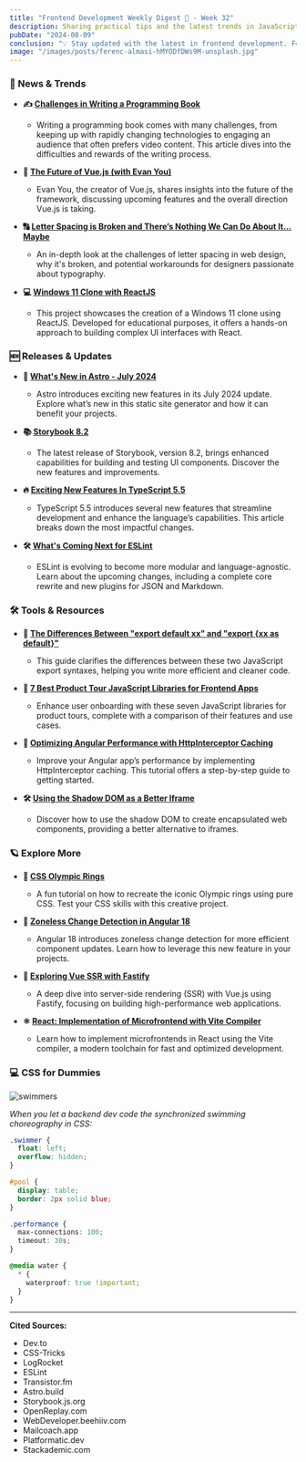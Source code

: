 ```yaml
---
title: "Frontend Development Weekly Digest 💮 - Week 32"
description: Sharing practical tips and the latest trends in JavaScript
pubDate: "2024-08-09"
conclusion: "💡 Stay updated with the latest in frontend development. Follow the links for more insights."
image: "/images/posts/ferenc-almasi-hMYODfDWs9M-unsplash.jpg"
---
```


### 📢 News & Trends

- **✍️ [Challenges in Writing a Programming Book](https://dev.to/this-is-learning/challenges-in-writing-a-programming-book-4dh9?ref=zazen_code)**

  - Writing a programming book comes with many challenges, from keeping up with rapidly changing technologies to engaging an audience that often prefers video content. This article dives into the difficulties and rewards of the writing process.

- **🔮 [The Future of Vue.js (with Evan You)](https://share.transistor.fm/s/afeb8c47?ref=zazen_code)**

  - Evan You, the creator of Vue.js, shares insights into the future of the framework, discussing upcoming features and the overall direction Vue.js is taking.

- **🔠 [Letter Spacing is Broken and There’s Nothing We Can Do About It… Maybe](https://css-tricks.com/letter-spacing-is-broken-and-theres-nothing-we-can-do-about-it-maybe/?ref=zazen_code)**

  - An in-depth look at the challenges of letter spacing in web design, why it's broken, and potential workarounds for designers passionate about typography.

- **💻 [Windows 11 Clone with ReactJS](https://dev.to/misery666/windows-11-clone-with-reactjs-497j?ref=zazen_code)**

  - This project showcases the creation of a Windows 11 clone using ReactJS. Developed for educational purposes, it offers a hands-on approach to building complex UI interfaces with React.

### 🆕 Releases & Updates

- **🌟 [What's New in Astro - July 2024](https://astro.build/blog/whats-new-july-2024/?ref=zazen_code)**

  - Astro introduces exciting new features in its July 2024 update. Explore what’s new in this static site generator and how it can benefit your projects.

- **📚 [Storybook 8.2](https://storybook.js.org/blog/storybook-8-2/?ref=zazen_code)**

  - The latest release of Storybook, version 8.2, brings enhanced capabilities for building and testing UI components. Discover the new features and improvements.

- **🔥 [Exciting New Features In TypeScript 5.5](https://blog.openreplay.com/exciting-new-features-in-typescript-5-5/?ref=zazen_code)**

  - TypeScript 5.5 introduces several new features that streamline development and enhance the language’s capabilities. This article breaks down the most impactful changes.

- **🛠️ [What's Coming Next for ESLint](https://eslint.org/blog/2024/07/whats-coming-next-for-eslint/?ref=zazen_code)**

  - ESLint is evolving to become more modular and language-agnostic. Learn about the upcoming changes, including a complete core rewrite and new plugins for JSON and Markdown.

### 🛠 Tools & Resources

- **🤔 [The Differences Between "export default xx" and "export {xx as default}"](https://webdeveloper.beehiiv.com/p/differences-export-default-xx-export-xx-default?ref=zazen_code)**

  - This guide clarifies the differences between these two JavaScript export syntaxes, helping you write more efficient and cleaner code.

- **🎯 [7 Best Product Tour JavaScript Libraries for Frontend Apps](https://blog.logrocket.com/best-product-tour-js-libraries-frontend-apps/?ref=zazen_code)**

  - Enhance user onboarding with these seven JavaScript libraries for product tours, complete with a comparison of their features and use cases.

- **🚀 [Optimizing Angular Performance with HttpInterceptor Caching](https://blog.openreplay.com/optimizing-angular-performance-with-httpinterceptor-caching/?ref=zazen_code)**

  - Improve your Angular app’s performance by implementing HttpInterceptor caching. This tutorial offers a step-by-step guide to getting started.

- **🛠️ [Using the Shadow DOM as a Better Iframe](https://mailcoach.app/resources/blog/using-the-shadow-dom-as-a-better-iframe?ref=zazen_code)**

  - Discover how to use the shadow DOM to create encapsulated web components, providing a better alternative to iframes.

### 🪐 Explore More

- **🏅 [CSS Olympic Rings](https://css-tricks.com/css-olympic-rings/?ref=zazen_code)**

  - A fun tutorial on how to recreate the iconic Olympic rings using pure CSS. Test your CSS skills with this creative project.

- **🔄 [Zoneless Change Detection in Angular 18](https://blog.logrocket.com/zoneless-change-detection-angular-18/?ref=zazen_code)**

  - Angular 18 introduces zoneless change detection for more efficient component updates. Learn how to leverage this new feature in your projects.

- **🚀 [Exploring Vue SSR with Fastify](https://blog.platformatic.dev/exploring-vue-ssr-with-fastify/?ref=zazen_code)**

  - A deep dive into server-side rendering (SSR) with Vue.js using Fastify, focusing on building high-performance web applications.

- **⚛️ [React: Implementation of Microfrontend with Vite Compiler](https://blog.stackademic.com/implementation-of-microfrontend-with-vite-compiler-b534e3169955?ref=zazen_code)**

  - Learn how to implement microfrontends in React using the Vite compiler, a modern toolchain for fast and optimized development.

### 💻 CSS for Dummies

<div class="flex w-full justify-center">
  <img src="/images/posts/2024-08-09-frontend-weekly-digest-32/swimmers.jpg" alt="swimmers" class="w-2/3 md:w-2/3 border-2 border-white border-opacity-50" />
</div>

_When you let a backend dev code the synchronized swimming choreography in CSS:_

```css
.swimmer {
  float: left;
  overflow: hidden;
}

#pool {
  display: table;
  border: 2px solid blue;
}

.performance {
  max-connections: 100;
  timeout: 30s;
}

@media water {
  * {
    waterproof: true !important;
  }
}
```

---

**Cited Sources:**

- Dev.to
- CSS-Tricks
- LogRocket
- ESLint
- Transistor.fm
- Astro.build
- Storybook.js.org
- OpenReplay.com
- WebDeveloper.beehiiv.com
- Mailcoach.app
- Platformatic.dev
- Stackademic.com

